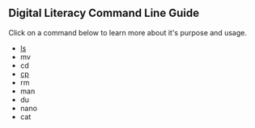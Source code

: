 ## Digital Literacy Command Line Guide

Click on a command below to learn more about it's purpose and usage.

* [ls](ls.md)
* mv
* cd
* [cp](cp.md)
* rm
* man
* du
* nano
* cat
